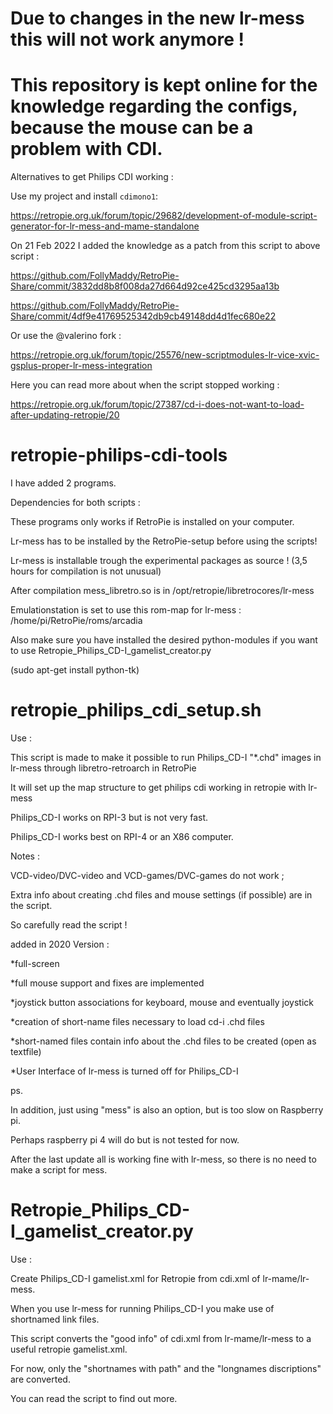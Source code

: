 # Due to changes in the new lr-mess this will not work anymore !

# This repository is kept online for the knowledge regarding the configs,  because the mouse can be a problem with CDI.

Alternatives to get Philips CDI working :

Use my project and install `cdimono1`:

https://retropie.org.uk/forum/topic/29682/development-of-module-script-generator-for-lr-mess-and-mame-standalone

On 21 Feb 2022 I added the knowledge as a patch from this script to above script :

https://github.com/FollyMaddy/RetroPie-Share/commit/3832dd8b8f008da27d664d92ce425cd3295aa13b

https://github.com/FollyMaddy/RetroPie-Share/commit/4df9e41769525342db9cb49148dd4d1fec680e22

Or use the @valerino fork :

https://retropie.org.uk/forum/topic/25576/new-scriptmodules-lr-vice-xvic-gsplus-proper-lr-mess-integration


Here you can read more about when the script stopped working :

https://retropie.org.uk/forum/topic/27387/cd-i-does-not-want-to-load-after-updating-retropie/20



# retropie-philips-cdi-tools

I have added 2 programs.

Dependencies for both scripts : 

These programs only works if RetroPie is installed on your computer.

Lr-mess has to be installed by the RetroPie-setup before using the scripts!

Lr-mess is installable trough the experimental packages as source ! (3,5 hours for compilation is not unusual)

After compilation mess_libretro.so is in /opt/retropie/libretrocores/lr-mess 

Emulationstation is set to use this rom-map for lr-mess : /home/pi/RetroPie/roms/arcadia

Also make sure you have installed the desired python-modules if you want to use Retropie_Philips_CD-I_gamelist_creator.py

(sudo apt-get install python-tk)

# retropie_philips_cdi_setup.sh

Use :

This script is made to make it possible to run Philips_CD-I "*.chd" images in lr-mess through libretro-retroarch in RetroPie

It will set up the map structure to get philips cdi working in retropie with lr-mess

Philips_CD-I works on RPI-3 but is not very fast. 

Philips_CD-I works best on RPI-4 or an X86 computer. 


Notes :

VCD-video/DVC-video and VCD-games/DVC-games do not work ;

Extra info about creating .chd files and mouse settings (if possible) are in the script.

So carefully read the script !

added in 2020 Version :

*full-screen

*full mouse support and fixes are implemented

*joystick button associations for keyboard, mouse and eventually joystick

*creation of short-name files necessary to load cd-i .chd files

*short-named files contain info about the .chd files to be created (open as textfile)

*User Interface of lr-mess is turned off for Philips_CD-I


ps.

In addition, just using "mess" is also an option, but is too slow on Raspberry pi.

Perhaps raspberry pi 4 will do but is not tested for now.

After the last update all is working fine with lr-mess, so there is no need to make a script for mess.


# Retropie_Philips_CD-I_gamelist_creator.py

Use :

Create Philips_CD-I gamelist.xml for Retropie from cdi.xml of lr-mame/lr-mess.

When you use lr-mess for running Philips_CD-I you make use of shortnamed link files.

This script converts the "good info" of cdi.xml from lr-mame/lr-mess to a useful retropie gamelist.xml.

For now, only the "shortnames with path" and the "longnames discriptions" are converted. 

You can read the script to find out more.




